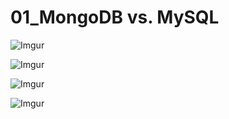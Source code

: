 # 01_MongoDB vs. MySQL

![Imgur](https://i.imgur.com/WcNkbfx.png)  

![Imgur](https://i.imgur.com/LddRKUL.png)

![Imgur](https://i.imgur.com/rJEetUr.png)  

![Imgur](https://i.imgur.com/X5fjC16.png)  